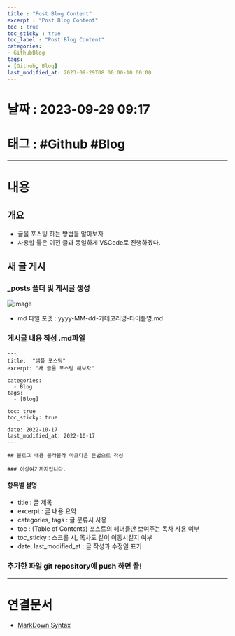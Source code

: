 ```yaml
---
title : "Post Blog Content"
excerpt : "Post Blog Content"
toc : true
toc_sticky : true
toc_label : "Post Blog Content"
categories:
- GithubBlog
tags:
- [Github, Blog]
last_modified_at: 2023-09-29T08:00:00-10:00:00
---
```


# 날짜 : 2023-09-29 09:17

# 태그 : #Github #Blog 
---

# 내용

## 개요
- 글을 포스팅 하는 방법을 알아보자
- 사용할 툴은 이전 글과 동일하게 VSCode로 진행하겠다.

## 새 글 게시

### _posts 폴더 및 게시글 생성
    
![image](../../assets/images/MakePostFolderAndMdFile.png)
-  md 파일 포멧 : yyyy-MM-dd-카테고리명-타이틀명.md

### 게시글 내용 작성 .md파일
  ```
  ---
  title:  "샘플 포스팅"
  excerpt: "새 글을 포스팅 해보자"

  categories:
    - Blog
  tags:
    - [Blog]

  toc: true
  toc_sticky: true
  
  date: 2022-10-17
  last_modified_at: 2022-10-17
  ---

  ## 블로그 내용 블라블라 마크다운 문법으로 작성

  ### 이상여기까지입니다.

  ```

#### 항목별 설명
  - title : 글 제목
  - excerpt : 글 내용 요약
  - categories, tags : 글 분류시 사용
  - toc : (Table of Contents) 포스트의 헤더들만 보여주는 목차 사용 여부
  - toc_sticky : 스크롤 시, 목차도 같이 이동시킬지 여부
  - date, last_modified_at : 글 작성과 수정일 표기

### 추가한 파일 git repository에 push 하면 끝!

---

# 연결문서
- [MarkDown Syntax](../../markdown/Markdown-MarkDown-Syntax) 

